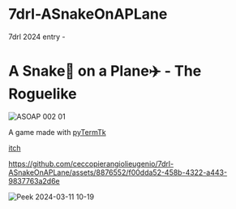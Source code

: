 # 7drl-ASnakeOnAPLane
7drl 2024 entry -
# A Snake🐍 on a Plane✈️ - The Roguelike

![ASOAP 002 01](https://github.com/ceccopierangiolieugenio/7drl-ASnakeOnAPLane/assets/8876552/7b6eed93-b5e0-4f27-b8f0-8e9a053c2128)

A game made with [pyTermTk](https://github.com/ceccopierangiolieugenio/pyTermTk/)

[itch](https://ceccopierangiolieugenio.itch.io/a-snake-on-a-plane)

https://github.com/ceccopierangiolieugenio/7drl-ASnakeOnAPLane/assets/8876552/f00dda52-458b-4322-a443-9837763a2d6e

![Peek 2024-03-11 10-19](https://github.com/ceccopierangiolieugenio/7drl-ASnakeOnAPLane/assets/8876552/3fd7cb3e-5542-4c15-99f9-21a07ff13c58)

